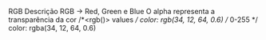 RGB
Descrição
RGB → Red, Green e Blue
O alpha representa a transparência da cor
/*<rgb()> values */
color: rgb(34, 12, 64, 0.6) /* 0-255 */
color: rgba(34, 12, 64, 0.6)